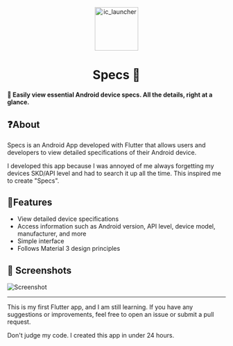 <div align="center">
    <img src="https://github.com/user-attachments/assets/4ed218de-3028-4dcb-ae80-a9795236d9de" alt="ic_launcher" width="100">
</div>
<div align="center">
<h1>Specs 🔧</h1>
</div>

#### 📲 Easily view essential Android device specs. All the details, right at a glance.

## ❓About
Specs is an Android App developed with Flutter that allows users and developers to view detailed specifications of their Android device.

I developed this app because I was annoyed of me always forgetting my devices SKD/API level and had to search it up all the time. This inspired me to create "Specs".

## 📱Features
- View detailed device specifications
- Access information such as Android version, API level, device model, manufacturer, and more
- Simple interface
- Follows Material 3 design principles

## 📸 Screenshots
![Screenshot](https://github.com/user-attachments/assets/eb68f4a5-d670-40d1-b591-c23cc4d96407)


---
This is my first Flutter app, and I am still learning. If you have any suggestions or improvements, feel free to open an issue or submit a pull request.

Don't judge my code. I created this app in under 24 hours.

